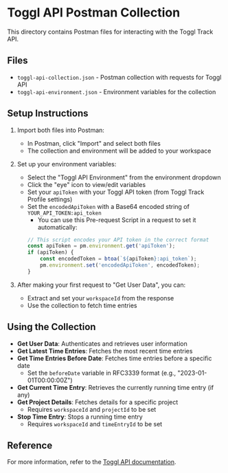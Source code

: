 # Toggl API Postman Collection

This directory contains Postman files for interacting with the Toggl Track API.

## Files

- `toggl-api-collection.json` - Postman collection with requests for Toggl API
- `toggl-api-environment.json` - Environment variables for the collection

## Setup Instructions

1. Import both files into Postman:
   - In Postman, click "Import" and select both files
   - The collection and environment will be added to your workspace

2. Set up your environment variables:
   - Select the "Toggl API Environment" from the environment dropdown
   - Click the "eye" icon to view/edit variables
   - Set your `apiToken` with your Toggl API token (from Toggl Track Profile settings)
   - Set the `encodedApiToken` with a Base64 encoded string of `YOUR_API_TOKEN:api_token`
     - You can use this Pre-request Script in a request to set it automatically:
     ```js
     // This script encodes your API token in the correct format
     const apiToken = pm.environment.get('apiToken');
     if (apiToken) {
         const encodedToken = btoa(`${apiToken}:api_token`);
         pm.environment.set('encodedApiToken', encodedToken);
     }
     ```

3. After making your first request to "Get User Data", you can:
   - Extract and set your `workspaceId` from the response
   - Use the collection to fetch time entries

## Using the Collection

- **Get User Data**: Authenticates and retrieves user information
- **Get Latest Time Entries**: Fetches the most recent time entries
- **Get Time Entries Before Date**: Fetches time entries before a specific date
  - Set the `beforeDate` variable in RFC3339 format (e.g., "2023-01-01T00:00:00Z")
- **Get Current Time Entry**: Retrieves the currently running time entry (if any)
- **Get Project Details**: Fetches details for a specific project
  - Requires `workspaceId` and `projectId` to be set
- **Stop Time Entry**: Stops a running time entry
  - Requires `workspaceId` and `timeEntryId` to be set

## Reference

For more information, refer to the [Toggl API documentation](https://engineering.toggl.com/docs/api/time_entries/). 